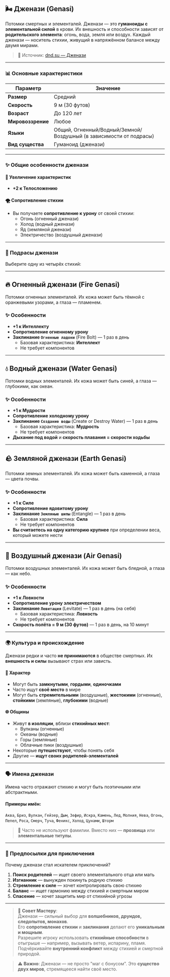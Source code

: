 ## 🌬️ Дженази (Genasi)

Потомки смертных и элементалей. Дженази — это **гуманоиды с элементальной силой** в крови. Их внешность и способности зависят от **родительского элемента**: огонь, вода, земля или воздух. Каждый дженази — носитель стихии, живущий в напряжённом балансе между двумя мирами.

> 🔗 Источник: [dnd.su — Дженази](https://dnd.su/race/102-genasi/)

---

### 📊 Основные характеристики

| Параметр | Значение |
|---------|--------|
| **Размер** | Средний |
| **Скорость** | 9 м (30 футов) |
| **Возраст** | До 120 лет |
| **Мировоззрение** | Любое |
| **Языки** | Общий, Огненный/Водный/Земной/Воздушный (в зависимости от подрасы) |
| **Вид существа** | Гуманоид (дженази) |

---

### ✨ Общие особенности дженази

#### 🧬 Увеличение характеристик
- **+2 к Телосложению**

#### 🌪️ Сопротивление стихии
- Вы получаете **сопротивление к урону** от своей стихии:
  - Огонь (огненный дженази)
  - Холод (водный дженази)
  - Яд (земляной дженази)
  - Электричество (воздушный дженази)

---

### 🎯 Подрасы дженази

Выберите одну из четырёх стихий:

---

## 🔥 Огненный дженази (Fire Genasi)

Потомки огненных элементалей. Их кожа может быть тёмной с оранжевыми узорами, а глаза — пламенем.

### ✨ Особенности
- **+1 к Интеллекту**
- **Сопротивление огненному урону**
- **Заклинание `Огненные ладони`** (Fire Bolt) — 1 раз в день
  - Базовая характеристика: **Интеллект**
  - Не требует компонентов

---

## 💧 Водный дженази (Water Genasi)

Потомки водных элементалей. Их кожа может быть синей, а глаза — глубокими, как океан.

### ✨ Особенности
- **+1 к Мудрости**
- **Сопротивление холодному урону**
- **Заклинание `Создание воды`** (Create or Destroy Water) — 1 раз в день
  - Базовая характеристика: **Мудрость**
  - Не требует компонентов
- **Дыхание под водой** и **скорость плавания = скорости ходьбы**

---

## 🪨 Земляной дженази (Earth Genasi)

Потомки земных элементалей. Их кожа может быть каменной, а глаза — цвета почвы.

### ✨ Особенности
- **+1 к Силе**
- **Сопротивление ядовитому урону**
- **Заклинание `Земляные шипы`** (Entangle) — 1 раз в день
  - Базовая характеристика: **Сила**
  - Не требует компонентов
- **Вы считаетесь на одну категорию крупнее** при определении веса, который можете нести

---

## 💨 Воздушный дженази (Air Genasi)

Потомки воздушных элементалей. Их кожа может быть бледной, а глаза — как небо.

### ✨ Особенности
- **+1 к Ловкости**
- **Сопротивление урону электричеством**
- **Заклинание `Левитация`** (Levitate) — 1 раз в день (на себя)
  - Базовая характеристика: **Ловкость**
  - Не требует компонентов
- **Скорость полёта = 9 м (30 футов)** — 1 раз в день, на 10 минут

---

### 🌍 Культура и происхождение

Дженази редки и часто **не принимаются** в обществе смертных. Их **внешность и силы** вызывают страх или зависть.

#### 🧠 Характер
- Могут быть **замкнутыми**, **гордыми**, **одиночками**
- Часто ищут **своё место** в мире
- Могут быть **стремительными** (воздушные), **жестокими** (огненные), **стойкими** (земляные), **глубокими** (водные)

#### 🌐 Общины
- Живут **в изоляции**, вблизи **стихийных мест**:
  - Вулканы (огненные)
  - Океаны (водные)
  - Горы (земляные)
  - Облачные пики (воздушные)
- Некоторые **путешествуют**, чтобы понять себя
- Другие — **ищут своих родителей-элементалей**

---

### 🗣️ Имена дженази

Имена часто отражают стихию и могут быть поэтичными или абстрактными.

#### Примеры имён:
`Аква`, `Бриз`, `Вулкан`, `Гейзер`, `Дым`, `Зефир`, `Искра`, `Камень`, `Лед`, `Молния`, `Нева`, `Огонь`, `Пепел`, `Роса`, `Смерч`, `Туча`, `Феникс`, `Холод`, `Цунами`, `Шторм`

> 📌 Часто не используют фамилии. Вместо них — **прозвища** или **элементальные титулы**.

---

### 🎯 Предпосылки для приключения

Почему дженази стал искателем приключений?

1. **Поиск родителей** — ищет своего элементального отца или мать
2. **Изгнанник** — вынужден покинуть родную стихию
3. **Стремление к силе** — хочет контролировать свою стихию
4. **Баланс** — ищет гармонию между стихией и смертным миром
5. **Спасение** — хочет защитить мир от стихийной угрозы

---

> 📌 **Совет Мастеру**:  
> Дженази — сильный выбор для **волшебников, друидов, следопытов, монахов**.  
> Его **сопротивление стихии** и **заклинания** делают его **уникальным и мощным**.  
> Разрешите игроку использовать **стихийные способности** в отыгрыше — например, вызывать ветер, испарину, пламя.  
> Подчёркивайте **внутренний конфликт** между стихией и смертной природой.

> ⚠️ **Важно**: Дженази — не просто "маг с бонусом". Это **существо двух миров**, стремящееся найти своё место.

